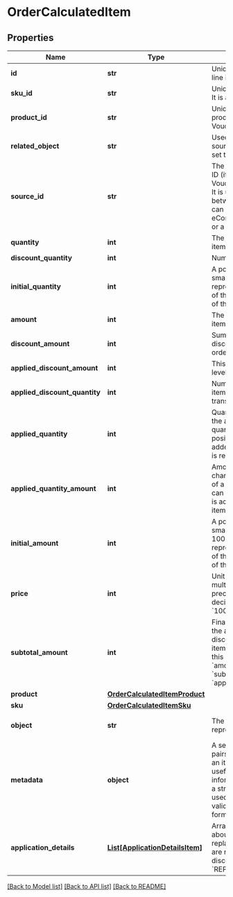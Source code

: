 # OrderCalculatedItem


## Properties

Name | Type | Description | Notes
------------ | ------------- | ------------- | -------------
**id** | **str** | Unique identifier of the order line item. | [optional] 
**sku_id** | **str** | Unique identifier of the SKU. It is assigned by Voucherify. | [optional] 
**product_id** | **str** | Unique identifier of the product. It is assigned by Voucherify. | [optional] 
**related_object** | **str** | Used along with the source_id property, can be set to either sku or product. | [optional] 
**source_id** | **str** | The merchant&#39;s product/SKU ID (if it is different from the Voucherify product/SKU ID). It is useful in the integration between multiple systems. It can be an ID from an eCommerce site, a database, or a third-party service. | [optional] 
**quantity** | **int** | The quantity of the particular item in the cart. | [optional] 
**discount_quantity** | **int** | Number of dicounted items. | [optional] 
**initial_quantity** | **int** | A positive integer in the smallest unit quantity representing the total amount of the order; this is the sum of the order items&#39; quantity. | [optional] 
**amount** | **int** | The total amount of the order item (price * quantity). | [optional] 
**discount_amount** | **int** | Sum of all order-item-level discounts applied to the order. | [optional] 
**applied_discount_amount** | **int** | This field shows the order-level discount applied. | [optional] 
**applied_discount_quantity** | **int** | Number of the discounted items applied in the transaction. | [optional] 
**applied_quantity** | **int** | Quantity of items changed by the application of a new quantity items. It can be positive when an item is added or negative if an item is replaced. | [optional] 
**applied_quantity_amount** | **int** | Amount for the items changed by the application of a new quantity items. It can be positive when an item is added or negative if an item is replaced. | [optional] 
**initial_amount** | **int** | A positive integer in the smallest currency unit (e.g. 100 cents for $1.00) representing the total amount of the order. This is the sum of the order items&#39; amounts. | [optional] 
**price** | **int** | Unit price of an item. Value is multiplied by 100 to precisely represent 2 decimal places. For example &#x60;10000 cents&#x60; for &#x60;$100.00&#x60;. | [optional] 
**subtotal_amount** | **int** | Final order item amount after the applied item-level discount.  If there are no item-level discounts applied, this item is equal to the &#x60;amount&#x60;.    &#x60;subtotal_amount&#x60;&#x3D;&#x60;amount&#x60;-&#x60;applied_discount_amount&#x60; | [optional] 
**product** | [**OrderCalculatedItemProduct**](OrderCalculatedItemProduct.md) |  | [optional] 
**sku** | [**OrderCalculatedItemSku**](OrderCalculatedItemSku.md) |  | [optional] 
**object** | **str** | The type of the object represented by JSON. | [optional] [default to 'order_item']
**metadata** | **object** | A set of custom key/value pairs that you can attach to an item object. It can be useful for storing additional information about the item in a structured format. It can be used to define business validation rules or discount formulas. | [optional] 
**application_details** | [**List[ApplicationDetailsItem]**](ApplicationDetailsItem.md) | Array containing details about the items that are replaced and the items that are replacements for discounts with the &#x60;REPLACE_ITEMS&#x60; effect. | [optional] 

[[Back to Model list]](../README.md#documentation-for-models) [[Back to API list]](../README.md#documentation-for-api-endpoints) [[Back to README]](../README.md)


